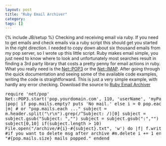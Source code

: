 ```yaml
---
layout: post
title: "Ruby Email Archiver"
category:
tags: []
---
```

{% include JB/setup %}
Checking and receiving email via ruby.    If you need to get emails and check emails via a ruby script this should get you started in the right direction. I needed to copy down about six thousand emails from my pop server, so I wrote up this little script.  Ruby makes email simple, you just need to know where to look and unfortunately most searches result in finding a 3rd party library that costs a pretty penny for email actions in ruby. What you really need is the [Net::POP3](http://www.ruby-doc.org/stdlib/libdoc/net/pop/rdoc/classes/Net/POP3.html ) or the [Net::IMAP](http://www.ruby-doc.org/stdlib/libdoc/net/imap/rdoc/classes/Net/IMAP.html). After going through the quick documentation and seeing some of the available code examples, writing the code is straightforward. This is just a very simple example, with hardly any error checking.    Download the source to [Ruby Email Archiver](http://WWW.bandddesigns.com/ml/arch/RubyEmail.zip)    <pre>require 'net/pop'    Net::POP3.start('pop.yourdomain.com', 110,                    'userName', 'myPass') do |pop|  if pop.mails.empty?    puts 'No mail.'  else    i = 0    pop.each_mail do |m|   # or "pop.mails.each ..."      subject = m.header.split("\r\n").grep(/^Subject: /)[0]      subject = subject.gsub("Subject: ","")      subject = subject.gsub(":","")      subject = subject[0,10] if(subject.length > 10)      File.open("/archive/#{i}-#{subject}.txt", 'w') do |f|        f.write m.pop      end      #if you want to delete msg after archive      #m.delete      i += 1    end    puts "#{pop.mails.size} mails popped."  endend</pre>